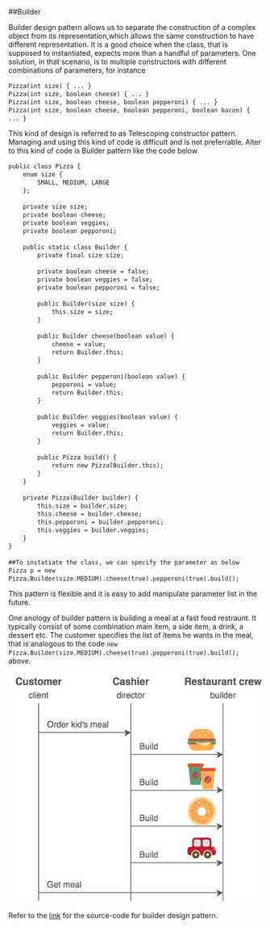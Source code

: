 ##Builder

Builder design pattern allows us to separate the construction of a complex object from its representation,which allows the same construction to have different representation. It is a good choice when the class, that is supposed to instantiated, expects more than a handful of parameters. One solution, in that scenario, is to multiple constructors with different combinations of parameters, for instance


```
Pizza(int size) { ... }        
Pizza(int size, boolean cheese) { ... }    
Pizza(int size, boolean cheese, boolean pepperoni) { ... }    
Pizza(int size, boolean cheese, boolean pepperoni, boolean bacon) { ... }
```

This kind of design is referred to as Telescoping constructor pattern. Managing and using this kind of code is difficult and is not preferrable. Alter to this kind of code is Builder pattern like the code below 

```
public class Pizza {
	enum size {
		SMALL, MEDIUM, LARGE
	};

	private size size;
	private boolean cheese;
	private boolean veggies;
	private boolean pepporoni;

	public static class Builder {
		private final size size;

		private boolean cheese = false;
		private boolean veggies = false;
		private boolean pepporoni = false;

		public Builder(size size) {
			this.size = size;
		}																																																																																															

		public Builder cheese(boolean value) {
			cheese = value;
			return Builder.this;
		}

		public Builder pepperoni(boolean value) {
			pepporoni = value;
			return Builder.this;
		}

		public Builder veggies(boolean value) {
			veggies = value;
			return Builder.this;
		}

		public Pizza build() {
			return new Pizza(Builder.this);
		}
	}

	private Pizza(Builder builder) {
		this.size = builder.size;
		this.cheese = builder.cheese;
		this.pepporoni = builder.pepporoni;
		this.veggies = builder.veggies;
	}
}

##To instatiate the class, we can specify the parameter as below
Pizza p = new Pizza.Builder(size.MEDIUM).cheese(true).pepperoni(true).build();

```
This pattern is flexible and it is easy to add manipulate parameter list in the future.

One anology of builder pattern is building a meal at a fast food restraunt.  It typically consist of some combination main item, a side item, a drink, a dessert etc. The customer specifies the list of items he wants in the meal, that is analogous to the code  `new Pizza.Builder(size.MEDIUM).cheese(true).pepperoni(true).build();` above.

![](https://github.com/joed7/Creational-design-patterns/blob/master/images/builder.png)

Refer to the [link](https://github.com/joed7/Creational-design-patterns/tree/master/src/com/pattern/builder) for the source-code for builder design pattern.